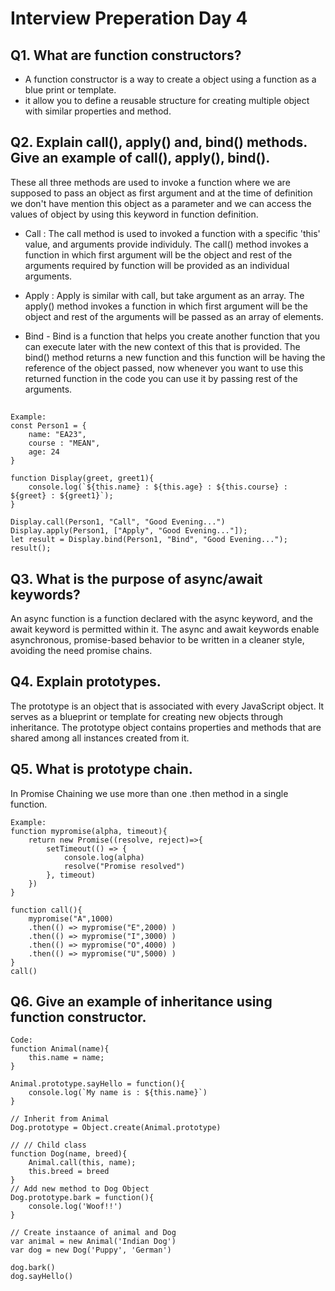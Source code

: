 # Interview Preperation Day 4
## Q1. What are function constructors?
- A function constructor is a way to create a object using a function as a blue print or template.
- it allow you to define a reusable structure for creating multiple object with similar properties and method.

## Q2. Explain call(), apply() and, bind() methods. Give an example of call(), apply(), bind().
These all three methods are used to invoke a function where we are supposed to pass an object as first argument and at the time of definition we don't have mention this object as a parameter and we can access the values of object by using this keyword in function definition.
- Call : The call method is used to invoked a function with a specific 'this' value, and arguments provide individuly. The call() method invokes a function in which first argument will be the object and rest of the arguments required by function will be provided as an individual arguments.

- Apply : Apply is similar with call, but take argument as an array. The apply() method invokes a function in which first argument will be the object and rest of the arguments will be passed as an array of elements.

- Bind - Bind is a function that helps you create another function that you can execute later with the new context of this that is provided. The bind() method returns a new function and this function will be having the reference of the object passed, now whenever you want to use this returned function in the code you can use it by passing rest of the arguments.
##  
    Example:
    const Person1 = {
        name: "EA23",
        course : "MEAN",
        age: 24
    }

    function Display(greet, greet1){
        console.log(`${this.name} : ${this.age} : ${this.course} : ${greet} : ${greet1}`);
    }

    Display.call(Person1, "Call", "Good Evening...")
    Display.apply(Person1, ["Apply", "Good Evening..."]);
    let result = Display.bind(Person1, "Bind", "Good Evening...");
    result();

## Q3. What is the purpose of async/await keywords?
An async function is a function declared with the async keyword, and the await keyword is permitted within it. The async and await keywords enable asynchronous, promise-based behavior to be written in a cleaner style, avoiding the need promise chains.
## Q4. Explain prototypes.
The prototype is an object that is associated with every JavaScript object. It serves as a blueprint or template for creating new objects through inheritance. The prototype object contains properties and methods that are shared among all instances created from it.
## Q5. What is prototype chain.
In Promise Chaining we use more than one .then method in a single function.

    Example:
    function mypromise(alpha, timeout){
        return new Promise((resolve, reject)=>{
            setTimeout(() => {
                console.log(alpha)
                resolve("Promise resolved")
            }, timeout)
        })
    }

    function call(){
        mypromise("A",1000)
        .then(() => mypromise("E",2000) )
        .then(() => mypromise("I",3000) )
        .then(() => mypromise("O",4000) )
        .then(() => mypromise("U",5000) )
    }
    call()
## Q6. Give an example of inheritance using function constructor.

    Code:
    function Animal(name){
        this.name = name;
    }

    Animal.prototype.sayHello = function(){
        console.log(`My name is : ${this.name}`)
    }

    // Inherit from Animal
    Dog.prototype = Object.create(Animal.prototype)

    // // Child class
    function Dog(name, breed){
        Animal.call(this, name);
        this.breed = breed
    }
    // Add new method to Dog Object
    Dog.prototype.bark = function(){
        console.log('Woof!!')
    }

    // Create instaance of animal and Dog
    var animal = new Animal('Indian Dog')
    var dog = new Dog('Puppy', 'German')

    dog.bark()
    dog.sayHello()